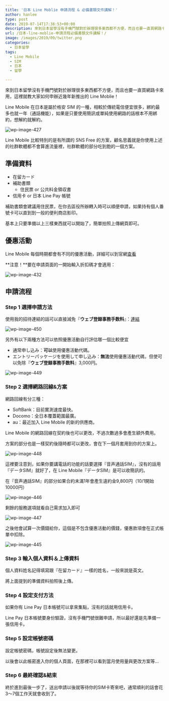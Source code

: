 ```yaml
---
title: '日本 Line Moblie 申請流程 & 必備書類文件講解！'
author: hanlee
type: post
date: 2019-07-14T17:38:53+00:00
description: 來到日本留學沒有手機門號對於辦理很多東西都不方便，而且也要一直買網路卡來用，這裡就教大家如何申辦近幾年新推出的 Line Moblie！
url: /日本-line-moblie-申請流程必備書類文件講解！/
image: /images/2019/09/twitter.png
categories:
  - 日本留學
tags:
  - Line Mobile
  - SIM
  - 日本
  - 留學

---
```


來到日本留學沒有手機門號對於辦理很多東西都不方便，而且也要一直買網路卡來用，這裡就教大家如何申辦近幾年新推出的 Line Moblie！

Line Mobile 在日本是屬於格安 SIM
的一種，相較於傳統電信便宜很多，綁約最多也就一年（通話機能），如果是只要使用簡訊或單純使用網路的話根本不用綁約，想解約就解約。

![wp-image-427](/images/2019/07/スクリーンショット-2019-07-02-16.25.04.png)

Line Mobile 比較特別的是有所謂的 SNS Free 的方案，顧名思義就是你使用上述的社群軟體都不會算進流量裡，社群軟體的部分吃到飽的一個方案。

## 準備資料

- 在留カード
- 補助書類
  - 住民票 or 公共料金領収書
- 信用卡 or 日本 Line Pay 帳號

補助書類會建議用住民票，在你去區役所辦轉入時可以順便申請，如果持有個人番號卡可以直到到一般的便利商店影印。

基本上只要準備以上三樣東西就可以開始了，簡單拍照上傳網頁即可。

## 優惠活動

Line Mobile 每個時期都會有不同的優惠活動，詳細可以到官網[查看][1]

**注意！**要在申請頁面的一開始輸入折扣碼才會適用：

![wp-image-432](/images/2019/07/スクリーンショット-2019-07-02-16.51.26.png)

## 申請流程

### Step 1 選擇申請方法

使用我的招待連結的話可以直接減免『**ウェブ登録事務手数料**』：[連結][2]

![wp-image-450](/images/2019/09/スクリーンショット-2019-09-28-2.36.07.png)

另外有以下兩種方法可以依照優惠活動自行評估哪一個比較便宜

- 通常申し込み：**可以**使用優惠活動代碼。
- エントリーパッケージを使用して申し込み：**無法**使用優惠活動代碼，但使可以免除『**ウェブ登録事務手数料**』3,000円。

![wp-image-449](/images/2019/09/スクリーンショット-2019-07-02-15.41.55.png)

### Step 2 選擇網路回線&方案

網路回線有分三種：

- SoftBank：目前實測速度最快。
- Docomo：全日本覆蓋範圍最廣。
- au：最近加入 Line Mobile 的新的供應商。

Line Mobile 的網路回線在契約後也可以更改，不過次數過多會產生額外費用。

方案的部分也是一樣契約後隨時都可以更改，會在下一個月套用到你的方案上。

![wp-image-448](/images/2019/09/スクリーンショット-2019-07-02-15.42.05.png)

這裡要注意到，如果你要講電話的功能的話要選擇『音声通話SIM』，沒有的話用『データSIM』就好了，在 Line Mobile『データSIM』是可以收簡訊的。

在『音声通話SIM』的部分如果合約未滿1年會產生違約金9,800円（10/1開始10000円）

![wp-image-446](/images/2019/09/スクリーンショット-2019-07-02-15.42.20.png)

剩餘的服務選項就看自己需求加入即可

![wp-image-447](/images/2019/09/スクリーンショット-2019-07-02-15.42.43.png)

之後他會試算一次價錢給你，這個是不包含優惠活動的價錢，優惠款項會在正式帳單中扣除。

![wp-image-445](/images/2019/09/スクリーンショット-2019-07-02-15.42.46.png)

### Step 3 輸入個人資料＆上傳資料

個人資料姓名記得填寫跟『在留カード』一樣的姓名，一般來說是英文。

將上面提到的準備資料拍照後上傳。

### Step 4 設定支付方法

如果你有 Line Pay 日本帳號可以拿來集點，沒有的話就用信用卡。

Line Pay 日本帳號要身份驗證，沒有手機門號很難申請，所以最好還是先準備一張信用卡。

### Step 5 設定帳號密碼

設定帳號密碼，帳號設定後無法變更。

以後會以此帳密進入你的個人頁面，在那裡可以看到當月使用量與更改方案等&#8230;

### Step 6 最終確認&結束

終於進到最後一步了，送出申請以後就等待你的SIM卡寄來吧，通常順利的話會花3～7個工作天就會收到了。

[1]: https://mobile.line.me/event/
[2]: https://mobile.line.me/order/beginner/zqL9vXyDNL2rE1hkYBbUZpfq0JHlqS6evHIJ6vSZFrEAFyQK9f10vAkD2ppwSUB89bzfSdesD0E8zi7dTsuGusp2Xf6PQU5rj9FgpDakrJzl4Zw5kzARGpVQK4YiuT07/
